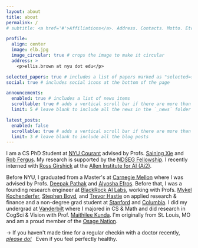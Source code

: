```yaml
---
layout: about
title: about
permalink: /
# subtitle: <a href='#'>Affiliations</a>. Address. Contacts. Motto. Etc.

profile:
  align: center
  image: elb.jpg
  image_circular: true # crops the image to make it circular
  address: >
    <p>ellis.brown at nyu dot edu</p>

selected_papers: true # includes a list of papers marked as "selected={true}"
social: true # includes social icons at the bottom of the page

announcements:
  enabled: true # includes a list of news items
  scrollable: true # adds a vertical scroll bar if there are more than 3 news items
  limit: 5 # leave blank to include all the news in the `_news` folder

latest_posts:
  enabled: false
  scrollable: true # adds a vertical scroll bar if there are more than 3 new posts items
  limit: 3 # leave blank to include all the blog posts
---
```


I am a CS PhD Student at [NYU Courant](https://cs.nyu.edu/) advised by Profs. [Saining Xie](https://www.sainingxie.com/) and [Rob Fergus](https://cs.nyu.edu/~fergus).
My research is supported by the [NDSEG Fellowship](https://www.ndseg.org/).
I recently interned with [Ross Girshick](https://www.rossgirshick.info/) at the [Allen Institute for AI (Ai2)](https://allenai.org/).

Before NYU, I graduated from a Master's at [Carnegie Mellon](https://www.cmu.edu/) where I was advised by Profs. [Deepak Pathak](http://www.cs.cmu.edu/~dpathak/) and [Alyosha Efros](http://www.cs.berkeley.edu/~efros/). 
Before that, I was a founding research engineer at [BlackRock AI Labs](http://www.blackrock.com/ai), working with Profs. [Mykel Kochenderfer](http://mykel.kochenderfer.com/), [Stephen Boyd](http://web.stanford.edu/~boyd/), and [Trevor Hastie](http://web.stanford.edu/~hastie/) on applied research & finance
and a non-degree grad student at [Stanford](http://www.stanford.edu/) and [Columbia](http://www.columbia.edu/).
I did my undergrad at [Vanderbilt](http://www.vanderbilt.edu) where I majored in CS & Math and did research in CogSci & Vision with Prof. [Maithilee Kunda](http://my.vanderbilt.edu/mkunda/).
I'm originally from St. Louis, MO and am a proud member of the [Osage Nation](http://www.osagenation-nsn.gov/).
<!-- I'm originally from St. Louis, MO. -->

&rarr; If you haven't made time for a regular checkin with a doctor recently, _[please do!](/blog/2020/make-time-for-the-doctor/)_ &nbsp;  Even if you feel perfectly healthy.

